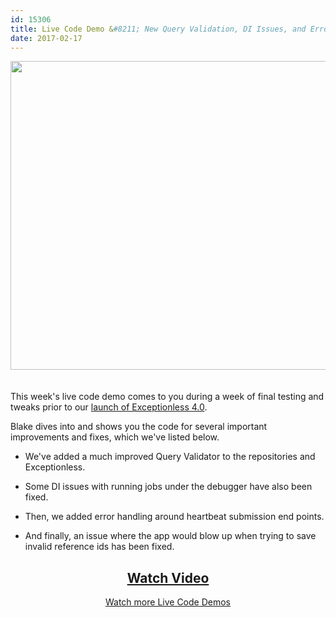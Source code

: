 ```yaml
---
id: 15306
title: Live Code Demo &#8211; New Query Validation, DI Issues, and Error Handling
date: 2017-02-17
---
```

[<img loading="lazy" class="aligncenter size-large wp-image-15307" style="margin-bottom: 20px;" src="/assets/query-validation-di-issues-error-handling-1024x538.jpg" alt="" width="940" height="494" data-id="15307" srcset="/assets/query-validation-di-issues-error-handling-1024x538.jpg 1024w, /assets/query-validation-di-issues-error-handling-300x158.jpg 300w, /assets/query-validation-di-issues-error-handling-768x403.jpg 768w, /assets/query-validation-di-issues-error-handling.jpg 1200w" sizes="(max-width: 940px) 100vw, 940px" />](https://www.liveedu.tv/niemyjski/videos/4DDYJ-exceptionless-weekly-demo-2-1-17)

This week's live code demo comes to you during a week of final testing and tweaks prior to our [launch of Exceptionless 4.0](/exceptionless-4-0/).

Blake dives into and shows you the code for several important improvements and fixes, which we've listed below.<!--more-->

* We've added a much improved Query Validator to the repositories and Exceptionless.

* Some DI issues with running jobs under the debugger have also been fixed.

* Then, we added error handling around heartbeat submission end points.

* And finally, an issue where the app would blow up when trying to save invalid reference ids has been fixed.

<h2 style="text-align: center;">
  <a href="https://www.liveedu.tv/niemyjski/videos/4DDYJ-exceptionless-weekly-demo-2-1-17">Watch Video</a>
</h2>

<p style="text-align: center;">
  <a href="/category/live-coding/">Watch more Live Code Demos</a>
</p>
